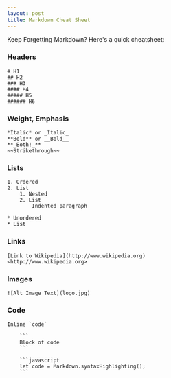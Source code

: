 ```yaml
---
layout: post
title: Markdown Cheat Sheet
---
```


Keep Forgetting Markdown? Here's a quick cheatsheet:

### Headers
```
# H1
## H2
### H3
#### H4
##### H5
###### H6
```

### Weight, Emphasis
```
*Italic* or _Italic_
**Bold** or __Bold__
**_Both!_**
~~Strikethrough~~
```

### Lists
```
1. Ordered
2. List
    1. Nested
    2. List
        Indented paragraph

* Unordered
* List
```

### Links
```
[Link to Wikipedia](http://www.wikipedia.org)
<http://www.wikipedia.org>
```

### Images
```
![Alt Image Text](logo.jpg)
```

### Code
```
Inline `code`

    ```
    Block of code
    ```
    
    ```javascript
    let code = Markdown.syntaxHighlighting();
    ```
```

